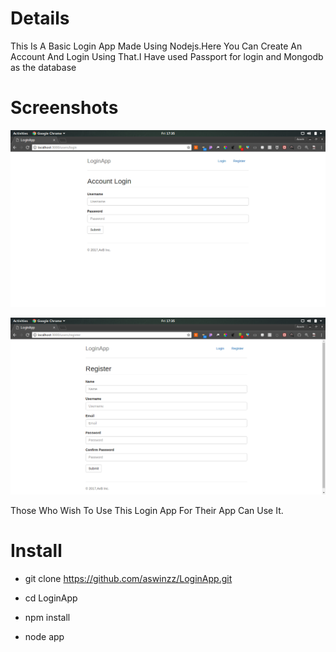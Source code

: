 # Details
This Is A Basic Login App Made Using Nodejs.Here You Can Create An Account And Login Using That.I Have used Passport for login and Mongodb as the database



# Screenshots
![scr1](https://github.com/aswinzz/LoginApp/blob/master/scr1.png?raw=true)

![scr2](https://github.com/aswinzz/LoginApp/blob/master/scr2.png?raw=true)


 Those Who Wish To Use This Login App For Their App Can Use It.


# Install

* git clone https://github.com/aswinzz/LoginApp.git

* cd LoginApp

* npm install 

* node app


 
